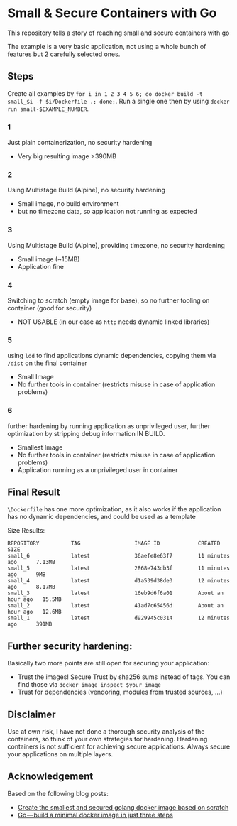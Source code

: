 # Small & Secure Containers with Go

This repository tells a story of reaching small and secure containers with go

The example is a very basic application, not using a whole bunch of features but 2 carefully selected ones.

## Steps

Create all examples by `for i in 1 2 3 4 5 6; do docker build -t small_$i -f $i/Dockerfile .; done;`. 
Run a single one then by using `docker run small-$EXAMPLE_NUMBER`.

### 1

Just plain containerization, no security hardening 

* Very big resulting image >390MB

### 2

Using Multistage Build (Alpine), no security hardening

* Small image, no build environment
* but no timezone data, so application not running as expected

### 3

Using Multistage Build (Alpine), providing timezone, no security hardening

* Small image (~15MB)
* Application fine

### 4

Switching to scratch (empty image for base), so no further tooling on container (good for security)

* NOT USABLE (in our case as `http` needs dynamic linked libraries)

### 5

using `ldd` to find applications dynamic dependencies, copying them via `/dist` on the final container

* Small Image
* No further tools in container (restricts misuse in case of application problems)

### 6

further hardening by running application as unprivileged user, further optimization by stripping debug information IN BUILD.

* Smallest Image
* No further tools in container (restricts misuse in case of application problems)
* Application running as a unprivileged user in container

## Final Result

`\Dockerfile` has one more optimization, as it also works if the application has no dynamic dependencies, and could be used as a template

Size Results:
```
REPOSITORY          TAG                 IMAGE ID            CREATED             SIZE
small_6             latest              36aefe8e63f7        11 minutes ago      7.13MB
small_5             latest              2868e743db3f        11 minutes ago      9MB
small_4             latest              d1a539d38de3        12 minutes ago      8.17MB
small_3             latest              16eb9d6f6a01        About an hour ago   15.5MB
small_2             latest              41ad7c65456d        About an hour ago   12.6MB
small_1             latest              d929945c0314        12 minutes ago      391MB
```

## Further security hardening:

Basically two more points are still open for securing your application:
* Trust the images! Secure Trust by sha256 sums instead of tags. You can find those via `docker image inspect $your_image`
* Trust for dependencies (vendoring, modules from trusted sources, ...)

## Disclaimer

Use at own risk, I have not done a thorough security analysis of the containers, so think of your own strategies for hardening. Hardening containers is not sufficient for achieving secure applications. Always secure your applications on multiple layers.

## Acknowledgement
Based on the following blog posts:

* [Create the smallest and secured golang docker image based on scratch](https://medium.com/@chemidy/create-the-smallest-and-secured-golang-docker-image-based-on-scratch-4752223b7324)
* [Go — build a minimal docker image in just three steps](https://dev.to/ivan/go-build-a-minimal-docker-image-in-just-three-steps-514i)